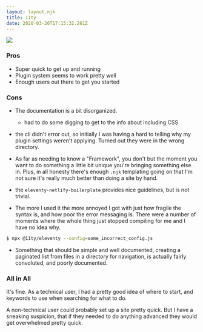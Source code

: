 ```yaml
---
layout: layout.njk
title: 11ty
date: 2020-03-26T17:15:32.261Z
---
```



![](/static/images/screen-shot-2020-03-31-at-2.51.15-pm.png)

### Pros

* Super quick to get up and running
* Plugin system seems to work pretty well
* Enough users out there to get you started

### Cons

* The documentation is a bit disorganized.

  * had to do some digging to get to the info about including CSS
* the cli didn't error out, so initially I was having a hard to telling why my plugin settings weren't applying. Turned out they were in the wrong directory.
* As far as needing to know a "Framework", you don't but the moment you want to do something a little bit unique you're bringing something else in. Plus, in all honesty there's enough `.njk` templating going on that I'm not sure it's really much better than doing a site by hand.
* the `eleventy-netlify-boilerplate` provides nice guidelines, but is not trivial.
* The more I used it the more annoyed I got with just how fragile the syntax is, and how poor the error messaging is. There were a number of moments where the whole thing just stopped compiling for me and I have no idea why.

```bash
$ npx @11ty/eleventy --config=some_incorrect_config.js
```

* Something that should be simple and well documented, creating a paginated list from files in a directory for navigation, is actually fairly convoluted, and poorly documented.

### All in All

It's fine. As a technical user, I had a pretty good idea of where to start, and keywords to use when searching for what to do.

A non-technical user could probably set up a site pretty quick. But I have a sneaking suspicion, that if they needed to do anything advanced they would get overwhelmed pretty quick.